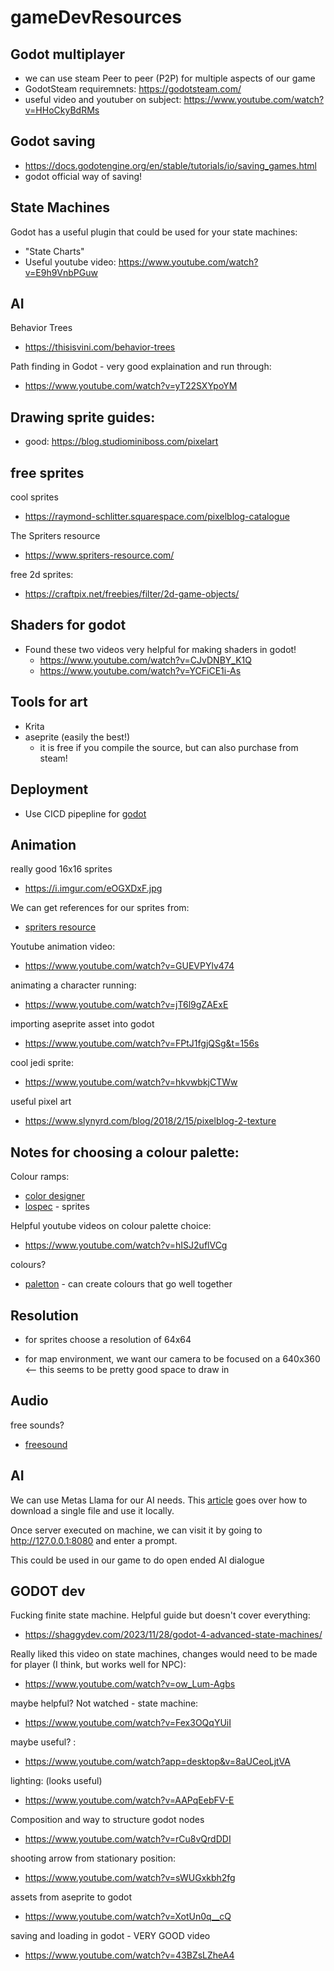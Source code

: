 # gameDevResources

## Godot multiplayer
- we can use steam Peer to peer (P2P) for multiple aspects of our game
- GodotSteam requiremnets: https://godotsteam.com/
- useful video and youtuber on subject: https://www.youtube.com/watch?v=HHoCkyBdRMs

  
## Godot saving
- https://docs.godotengine.org/en/stable/tutorials/io/saving_games.html
- godot official way of saving!

## State Machines
Godot has a useful plugin that could be used for your state machines:
- "State Charts"
- Useful youtube video: https://www.youtube.com/watch?v=E9h9VnbPGuw 

## AI

Behavior Trees
- https://thisisvini.com/behavior-trees

Path finding in Godot - very good explaination and run through:
- https://www.youtube.com/watch?v=yT22SXYpoYM

## Drawing sprite guides:
- good: https://blog.studiominiboss.com/pixelart


## free sprites

cool sprites
- https://raymond-schlitter.squarespace.com/pixelblog-catalogue

The Spriters resource
- https://www.spriters-resource.com/

free 2d sprites:
- https://craftpix.net/freebies/filter/2d-game-objects/

## Shaders for godot
- Found these two videos very helpful for making shaders in godot!
  - https://www.youtube.com/watch?v=CJvDNBY_K1Q
  - https://www.youtube.com/watch?v=YCFiCE1i-As


## Tools for art

- Krita
- aseprite (easily the best!)
  - it is free if you compile the source, but can also purchase from steam!

## Deployment
- Use CICD pipepline for [godot](https://github.com/abarichello/godot-ci)

## Animation

really good 16x16 sprites
- https://i.imgur.com/eOGXDxF.jpg

We can get references for our sprites from:
- [spriters resource](https://www.spriters-resource.com/)

Youtube animation video:
- https://www.youtube.com/watch?v=GUEVPYlv474

animating a character running:
- https://www.youtube.com/watch?v=jT6l9gZAExE

importing aseprite asset into godot
- https://www.youtube.com/watch?v=FPtJ1fgjQSg&t=156s

cool jedi sprite:
- https://www.youtube.com/watch?v=hkvwbkjCTWw


useful pixel art
- https://www.slynyrd.com/blog/2018/2/15/pixelblog-2-texture

## Notes for choosing a colour palette:


Colour ramps: 
- [color designer](https://colordesigner.io/color-palettes)
- [lospec](https://lospec.com/) - sprites 


Helpful youtube videos on colour palette choice:
- https://www.youtube.com/watch?v=hISJ2uflVCg

colours?
- [paletton](paletton.com) - can create colours that go well together

## Resolution

- for sprites choose a resolution of 64x64

- for map environment, we want our camera to be focused on a 640x360 <-- this seems to be pretty good space to draw in 


## Audio

free sounds?
- [freesound](https://freesound.org/)


## AI

We can use Metas Llama for our AI needs. This [article](https://simonwillison.net/2023/Nov/29/llamafile/) goes over how to download a single file and use it locally. 

Once server executed on machine, we can visit it by going to http://127.0.0.1:8080 and enter a prompt. 

This could be used in our game to do open ended AI dialogue




## GODOT dev

Fucking finite state machine. Helpful guide but doesn't cover everything:
- https://shaggydev.com/2023/11/28/godot-4-advanced-state-machines/

Really liked this video on state machines, changes would need to be made for player (I think, but works well for NPC):
- https://www.youtube.com/watch?v=ow_Lum-Agbs

  
maybe helpful? Not watched - state machine: 
- https://www.youtube.com/watch?v=Fex3OQqYUiI


maybe useful? :
- https://www.youtube.com/watch?app=desktop&v=8aUCeoLjtVA


lighting: (looks useful)
- https://www.youtube.com/watch?v=AAPqEebFV-E


Composition and way to structure godot nodes
- https://www.youtube.com/watch?v=rCu8vQrdDDI

shooting arrow from stationary position:
- https://www.youtube.com/watch?v=sWUGxkbh2fg

assets from aseprite to godot
- https://www.youtube.com/watch?v=XotUn0q__cQ


saving and loading in godot - VERY GOOD video 
- https://www.youtube.com/watch?v=43BZsLZheA4

